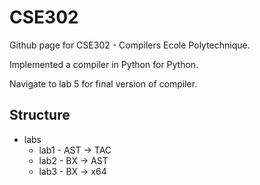 # CSE302

Github page for CSE302 - Compilers Ecole Polytechnique. 

Implemented a compiler in Python for Python.

Navigate to lab 5 for final version of compiler.

## Structure

- labs
  - lab1 - AST -> TAC
  - lab2 - BX -> AST
  - lab3 - BX -> x64
